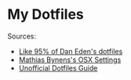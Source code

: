 # My Dotfiles

Sources:
- [Like 95% of Dan Eden's dotfiles][1]
- [Mathias Bynens's OSX Settings][2]
- [Unofficial Dotfiles Guide][3]

[1]: https://github.com/daneden/dotfiles
[2]: https://github.com/mathiasbynens/dotfiles/blob/master/.osx
[3]: https://dotfiles.github.io/
